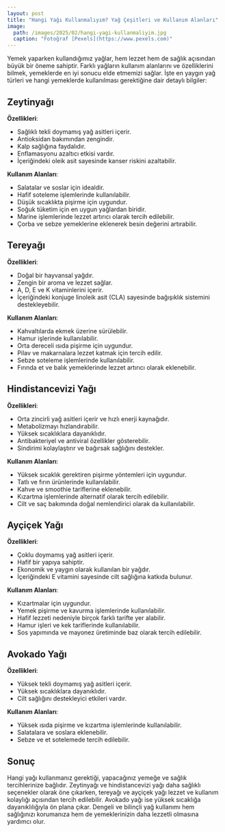 ```yaml
---
layout: post
title: "Hangi Yağı Kullanmalıyım? Yağ Çeşitleri ve Kullanım Alanları"
image: 
  path: /images/2025/02/hangi-yagi-kullanmaliyim.jpg
  caption: "Fotoğraf [Pexels](https://www.pexels.com)"
---
```


Yemek yaparken kullandığımız yağlar, hem lezzet hem de sağlık açısından büyük bir öneme sahiptir. Farklı yağların kullanım alanlarını ve özelliklerini bilmek, yemeklerde en iyi sonucu elde etmemizi sağlar. İşte en yaygın yağ türleri ve hangi yemeklerde kullanılması gerektiğine dair detaylı bilgiler:

## Zeytinyağı

**Özellikleri**:

- Sağlıklı tekli doymamış yağ asitleri içerir.
- Antioksidan bakımından zengindir.
- Kalp sağlığına faydalıdır.
- Enflamasyonu azaltıcı etkisi vardır.
- İçeriğindeki oleik asit sayesinde kanser riskini azaltabilir.

**Kullanım Alanları**:

- Salatalar ve soslar için idealdir.
- Hafif soteleme işlemlerinde kullanılabilir.
- Düşük sıcaklıkta pişirme için uygundur.
- Soğuk tüketim için en uygun yağlardan biridir.
- Marine işlemlerinde lezzet artırıcı olarak tercih edilebilir.
- Çorba ve sebze yemeklerine eklenerek besin değerini artırabilir.

## Tereyağı

**Özellikleri**:

- Doğal bir hayvansal yağdır.
- Zengin bir aroma ve lezzet sağlar.
- A, D, E ve K vitaminlerini içerir.
- İçeriğindeki konjuge linoleik asit (CLA) sayesinde bağışıklık sistemini destekleyebilir.

**Kullanım Alanları**:

- Kahvaltılarda ekmek üzerine sürülebilir.
- Hamur işlerinde kullanılabilir.
- Orta dereceli ısıda pişirme için uygundur.
- Pilav ve makarnalara lezzet katmak için tercih edilir.
- Sebze soteleme işlemlerinde kullanılabilir.
- Fırında et ve balık yemeklerinde lezzet artırıcı olarak eklenebilir.

## Hindistancevizi Yağı

**Özellikleri**:

- Orta zincirli yağ asitleri içerir ve hızlı enerji kaynağıdır.
- Metabolizmayı hızlandırabilir.
- Yüksek sıcaklıklara dayanıklıdır.
- Antibakteriyel ve antiviral özellikler gösterebilir.
- Sindirimi kolaylaştırır ve bağırsak sağlığını destekler.

**Kullanım Alanları**:

- Yüksek sıcaklık gerektiren pişirme yöntemleri için uygundur.
- Tatlı ve fırın ürünlerinde kullanılabilir.
- Kahve ve smoothie tariflerine eklenebilir.
- Kızartma işlemlerinde alternatif olarak tercih edilebilir.
- Cilt ve saç bakımında doğal nemlendirici olarak da kullanılabilir.

## Ayçiçek Yağı

**Özellikleri**:

- Çoklu doymamış yağ asitleri içerir.
- Hafif bir yapıya sahiptir.
- Ekonomik ve yaygın olarak kullanılan bir yağdır.
- İçeriğindeki E vitamini sayesinde cilt sağlığına katkıda bulunur.

**Kullanım Alanları**:

- Kızartmalar için uygundur.
- Yemek pişirme ve kavurma işlemlerinde kullanılabilir.
- Hafif lezzeti nedeniyle birçok farklı tarifte yer alabilir.
- Hamur işleri ve kek tariflerinde kullanılabilir.
- Sos yapımında ve mayonez üretiminde baz olarak tercih edilebilir.

## Avokado Yağı

**Özellikleri**:

- Yüksek tekli doymamış yağ asitleri içerir.
- Yüksek sıcaklıklara dayanıklıdır.
- Cilt sağlığını destekleyici etkileri vardır.

**Kullanım Alanları**:

- Yüksek ısıda pişirme ve kızartma işlemlerinde kullanılabilir.
- Salatalara ve soslara eklenebilir.
- Sebze ve et sotelemede tercih edilebilir.

## Sonuç

Hangi yağı kullanmanız gerektiği, yapacağınız yemeğe ve sağlık tercihlerinize bağlıdır. Zeytinyağı ve hindistancevizi yağı daha sağlıklı seçenekler olarak öne çıkarken, tereyağı ve ayçiçek yağı lezzet ve kullanım kolaylığı açısından tercih edilebilir. Avokado yağı ise yüksek sıcaklığa dayanıklılığıyla ön plana çıkar. Dengeli ve bilinçli yağ kullanımı hem sağlığınızı korumanıza hem de yemeklerinizin daha lezzetli olmasına yardımcı olur.